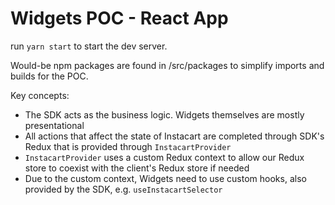# Widgets POC - React App

run `yarn start` to start the dev server.

Would-be npm packages are found in /src/packages to simplify imports and builds for the POC.

Key concepts:

- The SDK acts as the business logic. Widgets themselves are mostly presentational
- All actions that affect the state of Instacart are completed through SDK's Redux that is provided through `InstacartProvider`
- `InstacartProvider` uses a custom Redux context to allow our Redux store to coexist with the client's Redux store if needed
- Due to the custom context, Widgets need to use custom hooks, also provided by the SDK, e.g. `useInstacartSelector`
